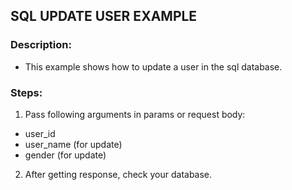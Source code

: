 ## SQL UPDATE USER EXAMPLE

### Description:
- This example shows how to update a user in the sql database.

### Steps:
1. Pass following arguments in params or request body:
  * user_id
  * user_name (for update)
  * gender (for update)
2. After getting response, check your database.
